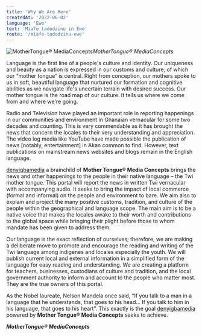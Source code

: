 ```yaml
---
title: 'Why We Are Here'
createdAt: '2022-06-02'
language: 'Ewe'
text: 'Miafe tadodzinu in Ewe'
route: '/miafe-tadodzinu-ewe'
---
```


![MotherTongue® MediaConcepts](https://firebasestorage.googleapis.com/v0/b/tinasrora.appspot.com/o/MOTHERTOUGUE%20LOGO%203D%2002.jpg?alt=media&token=893d7935-ff38-4988-bf6c-21ffc99aed0b)*MotherTongue® MediaConcepts*

Language is the first line of a people's culture and identity. Our uniqueness and beauty as a nation is expressed in our customs and culture, of which our “mother tongue” is central. Right from conception, our mothers spoke to us in soft, beautiful language that nurtured our formation and cognitive abilities as we navigate life's uncertain terrain with desired success. Our mother tongue is the road map of our culture. It tells us where we come from and where we're going.

Radio and Television have played an important role in reporting happenings in our communities and environment in Ghanaian vernacular for some two decades and counting. This is very commendable as it has brought the news that concern the locales to their very understanding and appreciation. The video log media like YouTube have made possible the publication of news [notably, entertainment] in Akan common to find. However, text publications on mainstream news websites and blogs remain in the English language.

[denyigbamedia](/) a brainchild of **Mother Tongue® Media Concepts** brings the news and other happenings to the people in their native language – the Twi mother tongue. This portal will report the news in written Twi vernacular with accompanying audio. It seeks to bring the impact of local commerce (formal and informal) on the people and environment to bare. We aim also to explain and project the many positive customs, tradition, and culture of the people within the geographical and language scope. The main aim is to be a native voice that makes the locales awake to their worth and contributions to the global space while bringing their plight before those to whom mandate has been given to address them.

Our language is the exact reflection of ourselves; therefore, we are making a deliberate move to promote and encourage the reading and writing of the Twi language among indigenes and locales especially the youth. We will publish current local and external information in a simplified form of the language for easy reading and understanding. We are creating a platform for teachers, businesses, custodians of culture and tradition, and the local government authority to inform and account to the people who matter most. They are the true owners of this portal.

As the Nobel laureate, Nelson Mandela once said, “If you talk to a man in a language that he understands, that goes to his head... If you talk to him in his language, that goes to his heart”. This exactly is the goal [denyigbamedia](/) powered by **Mother Tongue® Media Concepts** seeks to achieve.

***MotherTongue® MediaConcepts***
